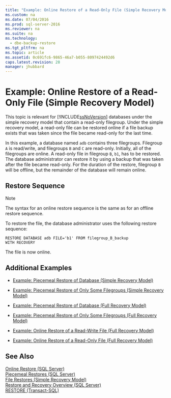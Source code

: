 ```yaml
---
title: "Example: Online Restore of a Read-Only File (Simple Recovery Model)"
ms.custom: na
ms.date: 07/04/2016
ms.prod: sql-server-2016
ms.reviewer: na
ms.suite: na
ms.technology: 
  - dbe-backup-restore
ms.tgt_pltfrm: na
ms.topic: article
ms.assetid: 0c691fc6-9865-46a7-b055-8097424492d6
caps.latest.revision: 28
manager: jhubbard
---
```

# Example: Online Restore of a Read-Only File (Simple Recovery Model)
This topic is relevant for [!INCLUDE[ssNoVersion](../../Topics/TopicNameContainA/tokens/ssNoVersion_md.md)] databases under the simple recovery model that contain a read-only filegroup. Under the simple recovery model, a read-only file can be restored online if a file backup exists that was taken since the file became read-only for the last time.  
  
 In this example, a database named `adb` contains three filegroups. Filegroup `A` is read/write, and filegroups `B` and `C` are read-only. Initially, all of the filegroups are online. A read-only file in filegroup `B`, `b1`, has to be restored. The database administrator can restore it by using a backup that was taken after the file became read-only. For the duration of the restore, filegroup `B` will be offline, but the remainder of the database will remain online.  
  
## Restore Sequence  
  
> [!NOTE]  
>  The syntax for an online restore sequence is the same as for an offline restore sequence.  
  
 To restore the file, the database administrator uses the following restore sequence:  
  
```  
RESTORE DATABASE adb FILE='b1' FROM filegroup_B_backup   
WITH RECOVERY  
```  
  
 The file is now online.  
  
## Additional Examples  
  
-   [Example: Piecemeal Restore of Database (Simple Recovery Model)](../Topic/Example:%20Piecemeal%20Restore%20of%20Database%20\(Simple%20Recovery%20Model\).md)  
  
-   [Example: Piecemeal Restore of Only Some Filegroups (Simple Recovery Model)](../Topic/Example:%20Piecemeal%20Restore%20of%20Only%20Some%20Filegroups%20\(Simple%20Recovery%20Model\).md)  
  
-   [Example: Piecemeal Restore of Database (Full Recovery Model)](../Topic/Example:%20Piecemeal%20Restore%20of%20Database%20\(Full%20Recovery%20Model\).md)  
  
-   [Example: Piecemeal Restore of Only Some Filegroups (Full Recovery Model)](../Topic/Example:%20Piecemeal%20Restore%20of%20Only%20Some%20Filegroups%20\(Full%20Recovery%20Model\).md)  
  
-   [Example: Online Restore of a Read-Write File (Full Recovery Model)](../Topic/Example:%20Online%20Restore%20of%20a%20Read-Write%20File%20\(Full%20Recovery%20Model\).md)  
  
-   [Example: Online Restore of a Read-Only File (Full Recovery Model)](../Topic/Example:%20Online%20Restore%20of%20a%20Read-Only%20File%20\(Full%20Recovery%20Model\).md)  
  
## See Also  
 [Online Restore (SQL Server)](../../Topics/TopicNameNotContainA/Online-Restore--SQL-Server-.md)   
 [Piecemeal Restores (SQL Server)](../../Topics/TopicNameNotContainA/Piecemeal-Restores--SQL-Server-.md)   
 [File Restores (Simple Recovery Model)](../../Topics/TopicNameNotContainA/File-Restores--Simple-Recovery-Model-.md)   
 [Restore and Recovery Overview (SQL Server)](../../Topics/TopicNameNotContainA/Restore-and-Recovery-Overview--SQL-Server-.md)   
 [RESTORE (Transact-SQL)](assetId:///877ecd57-3f2e-4237-890a-08f16e944ef1)